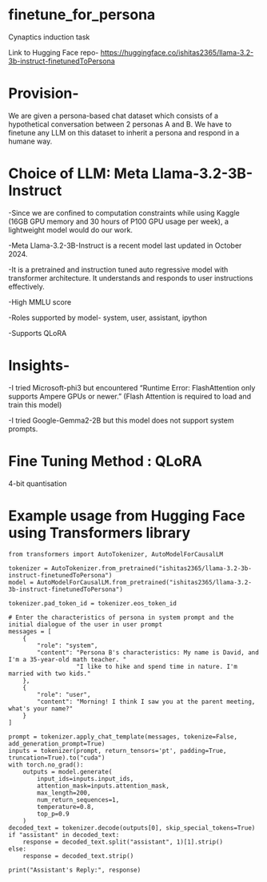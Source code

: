 # finetune_for_persona
Cynaptics induction task

Link to Hugging Face repo- https://huggingface.co/ishitas2365/llama-3.2-3b-instruct-finetunedToPersona

# Provision-
We are given a persona-based chat dataset which consists of a hypothetical conversation between 2 personas A and B. We have to finetune any LLM on this dataset to inherit a persona and respond in a humane way.

# Choice of LLM: Meta Llama-3.2-3B-Instruct

-Since we are confined to computation constraints while using Kaggle (16GB GPU memory and 30 hours of P100 GPU usage per week), a lightweight model would do our work. 

-Meta Llama-3.2-3B-Instruct is a recent model last updated in October 2024. 

-It is a pretrained and instruction tuned auto regressive model with transformer architecture. It understands and responds to user instructions effectively.

-High MMLU score

-Roles supported by model- system, user, assistant, ipython

-Supports QLoRA

# Insights-
-I tried Microsoft-phi3 but encountered “Runtime Error: FlashAttention only supports Ampere GPUs or newer.” (Flash Attention is required to load and train this model)

-I tried Google-Gemma2-2B but this model does not support system prompts.

# Fine Tuning Method : QLoRA 
4-bit quantisation

# Example usage from Hugging Face using Transformers library
```
from transformers import AutoTokenizer, AutoModelForCausalLM

tokenizer = AutoTokenizer.from_pretrained("ishitas2365/llama-3.2-3b-instruct-finetunedToPersona")
model = AutoModelForCausalLM.from_pretrained("ishitas2365/llama-3.2-3b-instruct-finetunedToPersona")

tokenizer.pad_token_id = tokenizer.eos_token_id

# Enter the characteristics of persona in system prompt and the initial dialogue of the user in user prompt
messages = [
    {
        "role": "system",
        "content": "Persona B's characteristics: My name is David, and I'm a 35-year-old math teacher. "
                   "I like to hike and spend time in nature. I'm married with two kids."
    },
    {
        "role": "user",
        "content": "Morning! I think I saw you at the parent meeting, what's your name?"
    }
]

prompt = tokenizer.apply_chat_template(messages, tokenize=False, add_generation_prompt=True)
inputs = tokenizer(prompt, return_tensors='pt', padding=True, truncation=True).to("cuda")
with torch.no_grad():
    outputs = model.generate(
        input_ids=inputs.input_ids,
        attention_mask=inputs.attention_mask,
        max_length=200,
        num_return_sequences=1,
        temperature=0.8,  
        top_p=0.9        
    )
decoded_text = tokenizer.decode(outputs[0], skip_special_tokens=True)
if "assistant" in decoded_text:
    response = decoded_text.split("assistant", 1)[1].strip()
else:
    response = decoded_text.strip()

print("Assistant's Reply:", response)
```
